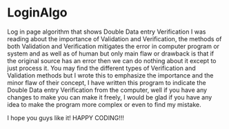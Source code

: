 # LoginAlgo
Log in page algorithm that shows Double Data entry Verification
I was reading about the importance of Validation and Verification, the methods of both Validation and Verification mitigates the error in computer program or system and as well as of human but only main flaw or drawback is that if the original
source has an error then we can do nothing about it except to just process it. You may find the different types of Verification and Validation methods but I wrote this to emphasize the importance and the minor flaw of their concept,
I have written this program to indicate the Double Data entry Verification from the computer, well if you have any changes to make you can make it freely, I would be glad if you have any idea to make the program more complex or even 
to find my mistake.

I hope you guys like it!
HAPPY CODING!!!
